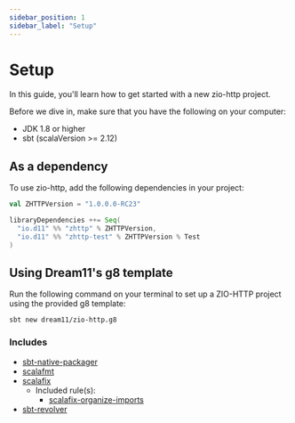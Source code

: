 ```yaml
---
sidebar_position: 1
sidebar_label: "Setup"
---
```


# Setup

In this guide, you'll learn how to get started with a new zio-http project.

Before we dive in, make sure that you have the following on your computer:

* JDK 1.8 or higher
* sbt (scalaVersion >= 2.12)

## As a dependency

To use zio-http, add the following dependencies in your project:

```scala
val ZHTTPVersion = "1.0.0.0-RC23"

libraryDependencies ++= Seq(
  "io.d11" %% "zhttp" % ZHTTPVersion,
  "io.d11" %% "zhttp-test" % ZHTTPVersion % Test
)
```

## Using Dream11's g8 template

Run the following command on your terminal to set up a ZIO-HTTP project using the provided g8 template:

```shell
sbt new dream11/zio-http.g8
```

### Includes

* [sbt-native-packager](https://github.com/sbt/sbt-native-packager)
* [scalafmt](https://github.com/scalameta/scalafmt)
* [scalafix](https://github.com/scalacenter/scalafix)
    * Included rule(s):
        * [scalafix-organize-imports](https://github.com/liancheng/scalafix-organize-imports)
* [sbt-revolver](https://github.com/spray/sbt-revolver)

